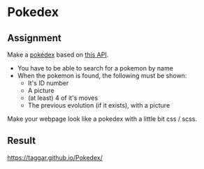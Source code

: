 # Pokedex

## Assignment

Make a [pokédex](https://www.google.com/search?q=pokedex&source=lnms&tbm=isch&sa=X&ved=0ahUKEwiRtNT3-vDfAhWDy6QKHd1cBD4Q_AUIDigB&biw=1300&bih=968#imgrc=_) based on [this API](https://pokeapi.co/).


- You have to be able to search for a pokemon by name
- When the pokemon is found, the following must be shown:
    - It's ID number
    - A picture
    - (at least) 4 of it's moves
    - The previous evolution (if it exists), with a picture

Make your webpage look like a pokedex with a little bit css / scss.

## Result

https://taggar.github.io/Pokedex/
